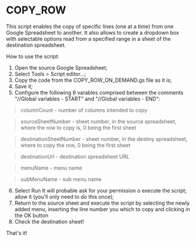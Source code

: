 # COPY_ROW

This script enables the copy of specific lines (one at a time) from one Google Spreadsheet to another. 
It also allows to create a dropdown box with selectable options read from a specified range in a sheet of the destination spreadsheet.

How to use the script:

1. Open the source Google Spreadsheet;
2. Select Tools > Script editor...;
3. Copy the code from the COPY_ROW_ON_DEMAND.gs file as it is;
4. Save it;
5. Configure the following 6 varables comprised between the comments "//Global variables - START" and "//Global variables - END":
>columnCount - number of columns intended to copy

>sourceSheetNumber - sheet number, in the source spreadsheet, where the row to copy is, 0 being the first sheet

>destinationSheetNumber - sheet number, in the destiny spreadsheet, where to copy the row, 0 being the first sheet

>destinationUrl - destination spreadsheet URL

>menuName - menu name

>subMenuName - sub menu name


6. Select Run
	It will probable ask for your permission o execute the script; allow it (you'll only need to do this once);
7. Return to the source sheet and execute the script by selecting the newly added menu, inserting the line number you which to copy and clicking in the OK button
8. Check the destination sheet!

That's it!
